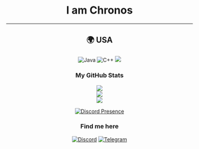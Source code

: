 <div align="center">

# I am Chronos

----
 🌍  USA
---

### 

![Java](https://img.shields.io/badge/java-%23ED8B00.svg?style=for-the-badge&logo=openjdk&logoColor=white)
![C++](https://img.shields.io/badge/c++-%237F52FF.svg?style=for-the-badge&logo=c++&logoColor=white)
![](https://komarev.com/ghpvc/?username=ChronosMain&color=green)

### My GitHub Stats

![](https://github-readme-stats.vercel.app/api?username=ChronosMain&theme=dark&hide_border=false&include_all_commits=true&count_private=true)<br/>
![](https://github-readme-streak-stats.herokuapp.com/?user=ChronosMain&theme=dark&hide_border=false)<br/>
![](https://github-readme-stats.vercel.app/api/top-langs/?username=ChronosMain&theme=dark&hide_border=false&include_all_commits=false&count_private=true&layout=compact)


[![Discord Presence](https://lanyard.cnrad.dev/api/825142884788994058)](https://discord.com/users/825142884788994058)<br>

### Find me here
[![Discord](https://img.shields.io/badge/Discord-5865F2.svg?style=for-the-badge&logo=Discord&logoColor=white)](https://discord.com/users/825142884788994058)
[![Telegram](https://img.shields.io/badge/Telegram-2CA5E0?style=for-the-badge&logo=telegram&logoColor=white)](https://t.me/chronosclient)
</div>
